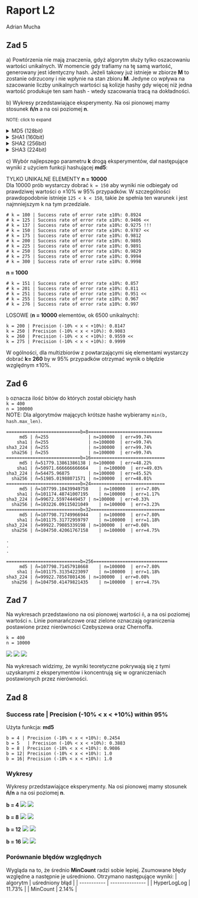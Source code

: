 # Raport L2

Adrian Mucha

## Zad 5

a) Powtórzenia nie mają znaczenia, gdyż algorytm służy tylko oszacowaniu wartości unikalnych. W momencie gdy trafiamy na tę samą wartość, generowany jest identyczny hash. Jeżeli takowy już istnieje w zbiorze **M** to zostanie odrzucony i nie wpłynie na stan zbioru **M**.
Jedyne co wpływa na szacowanie liczby unikalnych wartości są kolizje hashy gdy więcej niż jedna wartość produkuje ten sam hash - wtedy szacowania tracą na dokładności.

b) Wykresy przedstawiające eksperymenty. Na osi pionowej mamy stosunek **n̂/n** a na osi poziomej **n**.

<small>NOTE: click to expand</small>

<details>
    <summary>MD5 (128bit)</summary>

### MD5

- k=2 ![](losowe/md5/md5_2.png)
- k=3 ![](losowe/md5/md5_3.png)
- k=10 ![](losowe/md5/md5_10.png)
- k=100 ![](losowe/md5/md5_100.png)
- k=400 ![](losowe/md5/md5_400.png)
  </details>

<details>
    <summary>SHA1 (160bit)</summary>

### SHA1

- k=2 ![](losowe/sha1/sha1_2.png)
- k=3 ![](losowe/sha1/sha1_3.png)
- k=10 ![](losowe/sha1/sha1_10.png)
- k=100 ![](losowe/sha1/sha1_100.png)
- k=400 ![](losowe/sha1/sha1_400.png)
  </details>

<details>
    <summary>SHA2 (256bit)</summary>

### SHA2

- k=2 ![](losowe/sha256/sha256_2.png)
- k=3 ![](losowe/sha256/sha256_3.png)
- k=10 ![](losowe/sha256/sha256_10.png)
- k=100 ![](losowe/sha256/sha256_100.png)
- k=400 ![](losowe/sha256/sha256_400.png)
  </details>

<details>
    <summary>SHA3 (224bit)</summary>

### SHA3

- k=2 ![](losowe/sha3_224/sha3_224_2.png)
- k=3 ![](losowe/sha3_224/sha3_224_3.png)
- k=10 ![](losowe/sha3_224/sha3_224_10.png)
- k=100 ![](losowe/sha3_224/sha3_224_100.png)
- k=400 ![](losowe/sha3_224/sha3_224_400.png)
  </details>

c) Wybór najlepszego parametru **k** drogą eksperymentów, dał następujące wyniki z użyciem funkcji hashującej **md5**:

TYLKO UNIKALNE ELEMENTY
**n = 10000**  
Dla 10000 prób wystarczy dobrać `k = 150` aby wyniki nie odbiegały od prawdziwej wartości o ±10% w 95% przypadków. W szczególności prawdopodobnie istnieje `125 < k < 150`, takie że spełnia ten warunek i jest najmniejszym k na tym przedziale.

```
# k = 100 | Success rate of error rate ±10%: 0.8924
# k = 125 | Success rate of error rate ±10%: 0.9406 <<
# k = 137 | Success rate of error rate ±10%: 0.9275 !!!
# k = 150 | Success rate of error rate ±10%: 0.9787 <<
# k = 175 | Success rate of error rate ±10%: 0.9812
# k = 200 | Success rate of error rate ±10%: 0.9805
# k = 225 | Success rate of error rate ±10%: 0.9891
# k = 250 | Success rate of error rate ±10%: 0.9829
# k = 275 | Success rate of error rate ±10%: 0.9994
# k = 300 | Success rate of error rate ±10%: 0.9998
```

**n = 1000**

```
# k = 151 | Success rate of error rate ±10%: 0.857
# k = 201 | Success rate of error rate ±10%: 0.811
# k = 251 | Success rate of error rate ±10%: 0.951 <<
# k = 255 | Success rate of error rate ±10%: 0.967
# k = 276 | Success rate of error rate ±10%: 0.997
```

LOSOWE (**n = 10000** elementów, ok 6500 unikalnych):

```
k = 200	| Precision (-10% < x < +10%): 0.8147
k = 250	| Precision (-10% < x < +10%): 0.9083
k = 260	| Precision (-10% < x < +10%): 0.9559 <<
k = 275	| Precision (-10% < x < +10%): 0.9999
```

W ogólności, dla multizbiorów z powtarzającymi się elementami wystarczy dobrać **k= 260** by w 95% przypadków otrzymać wynik o błędzie względnym ±10%.

## Zad 6

`b` oznacza ilość bitów do których został obicięty hash  
`k = 400`  
`n = 100000`  
NOTE: Dla algorytmów mających krótsze hashe wybieramy `min(b, hash.max_len)`.

```
============================b=8============================
     md5 | n̂=255	            | n=100000	| err=99.74%
    sha1 | n̂=255	            | n=100000	| err=99.74%
sha3_224 | n̂=255	            | n=100000	| err=99.74%
  sha256 | n̂=255	            | n=100000	| err=99.74%
============================b=16============================
     md5 | n̂=51779.13861386138	| n=100000	| err=48.22%
    sha1 | n̂=50971.666666666664	| n=100000	| err=49.03%
sha3_224 | n̂=54475.96875	    | n=100000	| err=45.52%
  sha256 | n̂=51985.01988071571	| n=100000	| err=48.01%
============================b=24============================
     md5 | n̂=107799.10439949758	| n=100000	| err=7.80%
    sha1 | n̂=101174.48741007195	| n=100000	| err=1.17%
sha3_224 | n̂=99672.55974449457	| n=100000	| err=0.33%
  sha256 | n̂=103226.09115021049	| n=100000	| err=3.23%
============================b=32============================
     md5 | n̂=107798.71749966944	| n=100000	| err=7.80%
    sha1 | n̂=101175.31772959797	| n=100000	| err=1.18%
sha3_224 | n̂=99922.79085339198	| n=100000	| err=0.08%
  sha256 | n̂=104750.42061767158	| n=100000	| err=4.75%

.
.
.

============================b=256============================
     md5 | n̂=107798.71457918668	| n=100000	| err=7.80%
    sha1 | n̂=101175.31354223097	| n=100000	| err=1.18%
sha3_224 | n̂=99922.78567801436	| n=100000	| err=0.08%
  sha256 | n̂=104750.41479821435	| n=100000	| err=4.75%

```

## Zad 7

Na wykresach przedstawiono na osi pionowej wartości `n̂`, a na osi poziomej wartości `n`. Linie pomarańczowe oraz zielone oznaczają ograniczenia postawione przez nierówności Czebyszewa oraz Chernoffa.

`k = 400`  
`n = 10000`

![](chebyshew_chernoff/md5_400_α_0.005_k_400_n_10000.png)
![](chebyshew_chernoff/md5_400_α_0.01_k_400_n_10000.png)
![](chebyshew_chernoff/md5_400_α_0.05_k_400_n_10000.png)

Na wykresach widzimy, że wyniki teoretyczne pokrywają się z tymi uzyskanymi z eksperymentów i koncentrują się w ograniczeniach postawionych przez nierówności.

## Zad 8

### Success rate | Precision (-10% < x < +10%) within 95%

Użyta funkcja: **md5**

```
b = 4 | Precision (-10% < x < +10%): 0.2454
b = 5	| Precision (-10% < x < +10%): 0.3883
b = 8 | Precision (-10% < x < +10%): 0.9086
b = 12| Precision (-10% < x < +10%): 1.0
b = 16| Precision (-10% < x < +10%): 1.0
```

### Wykresy

Wykresy przedstawiające eksperymenty. Na osi pionowej mamy stosunek **n̂/n** a na osi poziomej **n**.

**b = 4**
![](hyperloglog/md5_n_10000_b_4_scatter.png)
![](hyperloglog/md5_n_10000_b_4.png)

**b = 8**
![](hyperloglog/md5_n_10000_b_8_scatter.png)
![](hyperloglog/md5_n_10000_b_8.png)

**b = 12**
![](hyperloglog/md5_n_10000_b_12_scatter.png)
![](hyperloglog/md5_n_10000_b_12.png)

**b = 16**
![](hyperloglog/md5_n_10000_b_16_scatter.png)
![](hyperloglog/md5_n_10000_b_16.png)

### Porównanie błędów względnych
Wygląda na to, że średnio **MinCount** radzi sobie lepiej.
Zsumowane błędy względne a następnie je uśredniono. Otrzymano następujące wyniki:
| algorytm    | uśredniony błąd |
| ----------- | --------------- |
| HyperLogLog | 11.73%          |
| MinCount    | 2.14%           |
